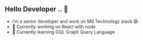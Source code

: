## Hello Developer .. 👋 
<ul dir="auto">
   <li> I’m a senior developer and work on MS Technology stack 😄 </li>
  <li>🔭 Currently working on React with node </li>
  <li>🌱 Currently learning GQL Graph Query Language </li>
<!--
🔭 I’m currently working on C# 
**fullstackdeveloper007/fullstackdeveloper007** is a ✨ _special_ ✨ repository because its `README.md` (this file) appears on your GitHub profile.

Here are some ideas to get you started:
🔭 I’m currently working on ...
- 🌱 I’m currently learning ...
- 👯 I’m looking to collaborate on ...
- 🤔 I’m looking for help with ...
- 💬 Ask me about ...
- 📫 How to reach me: ...
- 😄 Pronouns: ...
- ⚡ Fun fact: ...
-->
